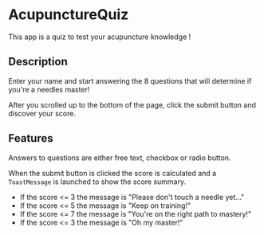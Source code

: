 # AcupunctureQuiz

This app is a quiz to test your acupuncture knowledge !

## Description

Enter your name and start answering the 8 questions that will determine if you're a needles master!

After you scrolled up to the bottom of the page, click the submit button and discover your score.

## Features

Answers to questions are either free text, checkbox or radio button.

When the submit button is clicked the score is calculated and a `ToastMessage` is launched to show the score summary.

- If the score <= 3 the message is "Please don't touch a needle yet..."
- If the score <= 5 the message is "Keep on training!"
- If the score <= 7 the message is "You're on the right path to mastery!"
- If the score <= 3 the message is "Oh my master!"
